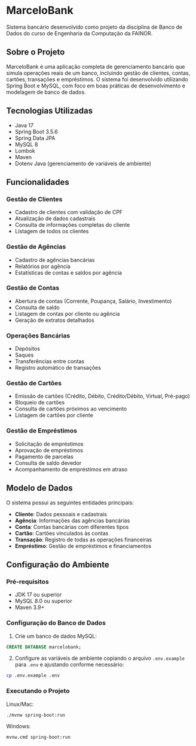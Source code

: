 # MarceloBank

Sistema bancário desenvolvido como projeto da disciplina de Banco de Dados do curso de Engenharia da Computação da FAINOR.

## Sobre o Projeto

MarceloBank é uma aplicação completa de gerenciamento bancário que simula operações reais de um banco, incluindo gestão de clientes, contas, cartões, transações e empréstimos. O sistema foi desenvolvido utilizando Spring Boot e MySQL, com foco em boas práticas de desenvolvimento e modelagem de banco de dados.

## Tecnologias Utilizadas

- Java 17
- Spring Boot 3.5.6
- Spring Data JPA
- MySQL 8
- Lombok
- Maven
- Dotenv Java (gerenciamento de variáveis de ambiente)

## Funcionalidades

### Gestão de Clientes
- Cadastro de clientes com validação de CPF
- Atualização de dados cadastrais
- Consulta de informações completas do cliente
- Listagem de todos os clientes

### Gestão de Agências
- Cadastro de agências bancárias
- Relatórios por agência
- Estatísticas de contas e saldos por agência

### Gestão de Contas
- Abertura de contas (Corrente, Poupança, Salário, Investimento)
- Consulta de saldo
- Listagem de contas por cliente ou agência
- Geração de extratos detalhados

### Operações Bancárias
- Depósitos
- Saques
- Transferências entre contas
- Registro automático de transações

### Gestão de Cartões
- Emissão de cartões (Crédito, Débito, Crédito/Débito, Virtual, Pré-pago)
- Bloqueio de cartões
- Consulta de cartões próximos ao vencimento
- Listagem de cartões por cliente

### Gestão de Empréstimos
- Solicitação de empréstimos
- Aprovação de empréstimos
- Pagamento de parcelas
- Consulta de saldo devedor
- Acompanhamento de empréstimos em atraso

## Modelo de Dados

O sistema possui as seguintes entidades principais:

- **Cliente**: Dados pessoais e cadastrais
- **Agência**: Informações das agências bancárias
- **Conta**: Contas bancárias com diferentes tipos
- **Cartão**: Cartões vinculados às contas
- **Transação**: Registro de todas as operações financeiras
- **Empréstimo**: Gestão de empréstimos e financiamentos

## Configuração do Ambiente

### Pré-requisitos

- JDK 17 ou superior
- MySQL 8.0 ou superior
- Maven 3.9+

### Configuração do Banco de Dados

1. Crie um banco de dados MySQL:

```sql
CREATE DATABASE marcelobank;
```

2. Configure as variáveis de ambiente copiando o arquivo `.env.example` para `.env` e ajustando conforme necessário:

```bash
cp .env.example .env
```

### Executando o Projeto

Linux/Mac:
```bash
./mvnw spring-boot:run
```

Windows:
```bash
mvnw.cmd spring-boot:run
```
